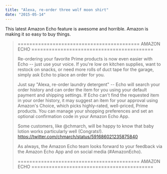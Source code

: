 ```yaml
---
title: "Alexa, re-order three wolf moon shirt"
date: "2015-05-14"
---
```


This latest Amazon Echo feature is awesome and horrible. Amazon is making it so easy to buy things.

> \========================================== AMAZON ECHO ==========================================
> 
> Re-ordering your favorite Prime products is now even easier with Echo -- just use your voice. If you're low on kitchen supplies, want to restock on snacks, or need more rolls of duct tape for the garage, simply ask Echo to place an order for you.
> 
> Just say "Alexa, re-order laundry detergent" -- Echo will search your order history and can order the item for you using your default payment and shipping settings. If Echo can't find the requested item in your order history, it may suggest an item for your approval using Amazon's Choice, which picks highly-rated, well-priced, Prime products. You can manage your shopping preferences and set an optional confirmation code in your Amazon Echo App.
> 
> Some customers, like @chmarch, will be happy to know that baby lotion works particularly well (Congrats!). https://twitter.com/chmarch/status/591686021235875840
> 
> As always, the Amazon Echo team looks forward to your feedback via the Amazon Echo App and on social media (#AmazonEcho).
> 
> \========================================== AMAZON ECHO ==========================================
